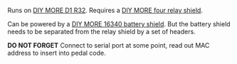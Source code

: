 Runs on [DIY MORE D1 R32](https://www.diymore.cc/collections/tags-uno-r3/products/for-arduino-uno-r3-d1-r32-esp32-wifi-wireless-bluetooth-development-board-ch340-4m-memory-one?_pos=3&_sid=9b6104d07&_ss=r).  Requires a [DIY MORE four relay shield](https://www.diymore.cc/products/four-channel-relay-shield-5v-4-channel-relay-shield-module-for-arduino?_pos=1&_sid=3a2649687&_ss=r).  

Can be powered by a [DIY MORE 16340 battery shield](https://www.diymore.cc/collections/expansion-shield-module/products/diymore-16340-battery-shield-power-bank-micro-usb-port-type-a-usb-5v-for-arduino).
But the battery shield needs to be separated from the relay shield by a set of headers.

**DO NOT FORGET**
Connect to serial port at some point, read out MAC address to insert into pedal code.

